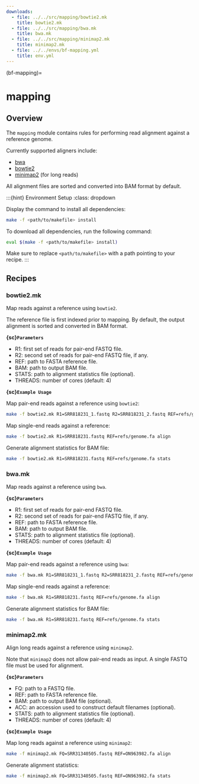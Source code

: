 ```yaml
---
downloads:
  - file: ../../src/mapping/bowtie2.mk
    title: bowtie2.mk
  - file: ../../src/mapping/bwa.mk
    title: bwa.mk
  - file: ../../src/mapping/minimap2.mk
    title: minimap2.mk
  - file: ../../envs/bf-mapping.yml
    title: env.yml
---
```


(bf-mapping)=
# mapping

## Overview

The `mapping` module contains rules for performing read alignment against a reference genome.

Currently supported aligners include:

- [bwa](doi:10.1093/bioinformatics/btp698)
- [bowtie2](doi:10.1038/nmeth.1923)
- [minimap2](doi:10.1093/bioinformatics/bty191) (for long reads)

All alignment files are sorted and converted into BAM format by default.

:::{hint} Environment Setup
:class: dropdown

Display the command to install all dependencies:
```bash
make -f <path/to/makefile> install
```

To download all dependencies, run the following command:
```bash
eval $(make -f <path/to/makefile> install)
```

Make sure to replace `<path/to/makefile>` with a path pointing to your recipe.
:::

## Recipes

### bowtie2.mk

Map reads against a reference using `bowtie2`. 

The reference file is first indexed prior to mapping. By default, the output alignment is sorted and converted in BAM format.

**{sc}`Parameters`**

- R1: first set of reads for pair-end FASTQ file.
- R2: second set of reads for pair-end FASTQ file, if any.
- REF: path to FASTA reference file.
- BAM: path to output BAM file.
- STATS: path to alignment statistics file (optional). 
- THREADS: number of cores (default: 4)

**{sc}`Example Usage`**

Map pair-end reads against a reference using `bowtie2`:
```bash
make -f bowtie2.mk R1=SRR818231_1.fastq R2=SRR818231_2.fastq REF=refs/genome.fa align
```

Map single-end reads against a reference:
```bash
make -f bowtie2.mk R1=SRR818231.fastq REF=refs/genome.fa align
```

Generate alignment statistics for BAM file:
```bash
make -f bowtie2.mk R1=SRR818231.fastq REF=refs/genome.fa stats
```


### bwa.mk

Map reads against a reference using `bwa`. 

**{sc}`Parameters`**

- R1: first set of reads for pair-end FASTQ file.
- R2: second set of reads for pair-end FASTQ file, if any.
- REF: path to FASTA reference file.
- BAM: path to output BAM file.
- STATS: path to alignment statistics file (optional). 
- THREADS: number of cores (default: 4)

**{sc}`Example Usage`**

Map pair-end reads against a reference using `bwa`:
```bash
make -f bwa.mk R1=SRR818231_1.fastq R2=SRR818231_2.fastq REF=refs/genome.fa align
```

Map single-end reads against a reference:
```bash
make -f bwa.mk R1=SRR818231.fastq REF=refs/genome.fa align
```

Generate alignment statistics for BAM file:
```bash
make -f bwa.mk R1=SRR818231.fastq REF=refs/genome.fa stats
```

### minimap2.mk

Align long reads against a reference using `minimap2`.

Note that `minimap2` does not allow pair-end reads as input. A single FASTQ file must be used for alignment.

**{sc}`Parameters`**

- FQ: path to a FASTQ file.
- REF: path to FASTA reference file.
- BAM: path to output BAM file (optional). 
- ACC: an accession used to construct default filenames (optional).
- STATS: path to alignment statistics file (optional). 
- THREADS: number of cores (default: 4)

**{sc}`Example Usage`**

Map long reads against a reference using `minimap2`:
```bash
make -f minimap2.mk FQ=SRR31340505.fastq REF=ON963982.fa align
```

Generate alignment statistics:
```bash
make -f minimap2.mk FQ=SRR31340505.fastq REF=ON963982.fa stats
```
